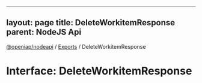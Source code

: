 
---
layout: page
title: DeleteWorkitemResponse
parent: NodeJS Api
---
[@openiap/nodeapi](../README.md) / [Exports](../modules.md) / DeleteWorkitemResponse

# Interface: DeleteWorkitemResponse
